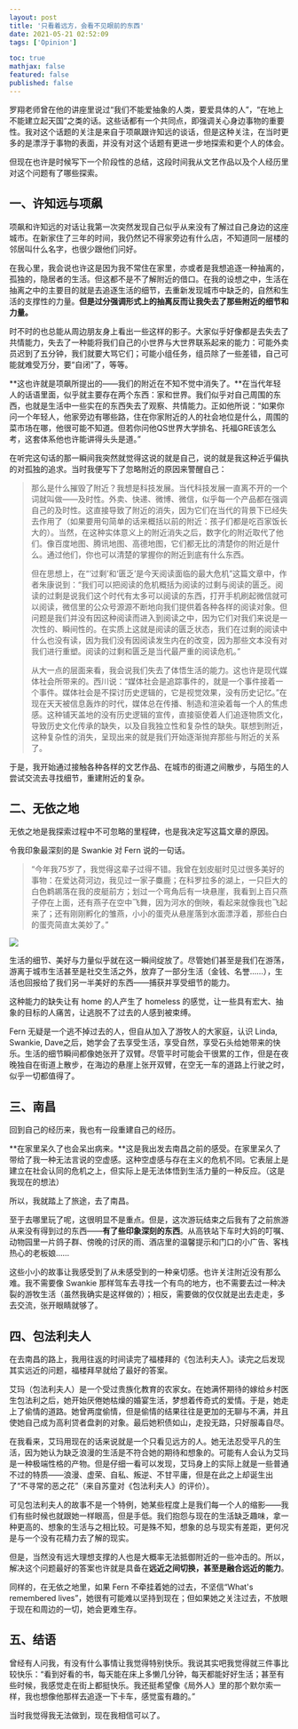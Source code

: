 ```yaml
---
layout: post
title: '只看着远方，会看不见眼前的东西'
date: 2021-05-21 02:52:09
tags: ['Opinion']

toc: true
mathjax: false
featured: false
published: false
---
```


罗翔老师曾在他的讲座里说过“我们不能爱抽象的人类，要爱具体的人”，“在地上不能建立起天国”之类的话。这些话都有一个共同点，即强调关心身边事物的重要性。我对这个话题的关注是来自于项飙跟许知远的谈话，但是这种关注，在当时更多的是漂浮于事物的表面，并没有对这个话题有更进一步地探索和更个人的体会。

但现在也许是时候写下一个阶段性的总结，这段时间我从文艺作品以及个人经历里对这个问题有了哪些探索。

## 一、许知远与项飙

项飙和许知远的对话让我第一次突然发现自己似乎从来没有了解过自己身边的这座城市。在新家住了三年的时间，我仍然记不得家旁边有什么店，不知道同一层楼的邻居叫什么名字，也很少跟他们问好。

在我心里，我会说也许这是因为我不常住在家里，亦或者是我想追逐一种抽离的，孤独的，隐居者的生活。但这都不是不了解附近的借口。在我的设想之中，生活在抽离之中的主要目的就是去追逐生活的细节，去重新发现城市中缺乏的，自然和生活的支撑性的力量。**但是过分强调形式上的抽离反而让我失去了那些附近的细节和力量。**

时不时的也总能从周边朋友身上看出一些这样的影子。大家似乎好像都是去失去了共情能力，失去了一种能将我们自己的小世界与大世界联系起来的能力：可能外卖员迟到了五分钟，我们就要大骂它们；可能小组任务，组员除了一些差错，自己可能就难受万分，要“自闭”了，等等。

**这也许就是项飙所提出的——我们的附近在不知不觉中消失了。**在当代年轻人的话语里面，似乎就主要存在两个东西：家和世界。我们似乎对自己周围的东西，也就是生活中一些实在的东西失去了观察、共情能力。正如他所说：“如果你问一个年轻人，他家旁边有哪些路，住在你家附近的人的社会地位是什么，周围的菜市场在哪，他很可能不知道。但若你问他QS世界大学排名、托福GRE该怎么考，这套体系他也许能讲得头头是道。”

在听完这句话的那一瞬间我突然就觉得这说的就是自己，说的就是我这种近乎偏执的对孤独的追求。当时我便写下了忽略附近的原因来警醒自己：

>那么是什么摧毁了附近？我想是科技发展。当代科技发展一直离不开的一个词就叫做——及时性。外卖、快递、微博、微信，似乎每一个产品都在强调自己的及时性。这直接导致了附近的消失，因为它们在当代的背景下已经失去作用了（如果要用句简单的话来概括以前的附近：孩子们都是吃百家饭长大的）。当然，在这种实体意义上的附近消失之后，数字化的附近取代了他们。像百度地图、腾讯地图、高德地图，它们都无比的清楚你的附近是什么。通过他们，你也可以清楚的掌握你的附近到底有什么东西。
>
>但在思想上，在“‘过剩’和‘匮乏’是今天阅读面临的最大危机”这篇文章中，作者朱康说到：“我们可以把阅读的危机概括为阅读的过剩与阅读的匮乏。阅读的过剩是说我们这个时代有太多可以阅读的东西，打开手机刷起微信就可以阅读，微信里的公众号源源不断地向我们提供着各种各样的阅读对象。但问题是我们并没有因这种阅读而进入到阅读之中，因为它们对我们来说是一次性的、瞬间性的。在实质上这就是阅读的匮乏状态，我们在过剩的阅读中什么也没有读，因为我们没有因阅读发生内在的改变，因为那些文本没有对我们进行重塑。阅读的过剩和匮乏是当代最严重的阅读危机。”
>
>从大一点的层面来看，我会说我们失去了体悟生活的能力。这也许是现代媒体社会所带来的。西川说：“媒体社会是追踪事件的，就是一个事件接着一个事件。媒体社会是不探讨历史逻辑的，它是视觉效果，没有历史记忆。”在现在天天被信息轰炸的时代，媒体总在传播、制造和渲染着每一个人的焦虑感。这种铺天盖地的没有历史逻辑的宣传，直接驱使着人们追逐物质文化，导致历史文化传承的缺失，以及自我独立性和复杂性的缺失。联想到附近，这种复杂性的消失，呈现出来的就是我们开始逐渐抛弃那些与附近的关系了。

于是，我开始通过接触各种各样的文艺作品、在城市的街道之间散步，与陌生的人尝试交流去寻找细节，重建附近的复杂。

## 二、无依之地

无依之地是我探索过程中不可忽略的里程碑，也是我决定写这篇文章的原因。

令我印象最深刻的是 Swankie 对 Fern 说的一句话。

> “今年我75岁了，我觉得这辈子过得不错。我曾在划皮艇时见过很多美好的事物：在爱达荷河边，我见过一家子麋鹿；在科罗拉多的湖上，一只巨大的白色鹈鹕落在我的皮艇前方；划过一个弯角后有一块悬崖，我看到上百只燕子停在上面，还有燕子在空中飞舞，因为河水的倒映，看起来就像我也飞起来了；还有刚刚孵化的雏燕，小小的蛋壳从悬崖落到水面漂浮着，那些白白的蛋壳简直太美妙了。”

![](/assets/img/blog/2021/05/1621587187968.gif)

生活的细节、美好与力量似乎就在这一瞬间绽放了。尽管她们甚至是我们在游荡，游离于城市生活甚至是社交生活之外，放弃了一部分生活（金钱、名誉……），生活也回报给了我们另一半美好的东西——捕获并享受细节的能力。

这种能力的缺失让有 home 的人产生了 homeless 的感觉，让一些具有宏大、抽象的目标的人痛苦，让逃脱不了过去的人感到被束缚。

Fern 无疑是一个逃不掉过去的人，但自从加入了游牧人的大家庭，认识 Linda, Swankie, Dave之后，她学会了去享受生活，享受自然，享受石头给她带来的快乐。生活的细节瞬间都像她张开了双臂。尽管平时可能会干很累的工作，但是在夜晚独自在街道上散步，在海边的悬崖上张开双臂，在空无一车的道路上行驶之时，似乎一切都值得了。

## 三、南昌

回到自己的经历来，我也有一段重建自己的经历。

**在家里呆久了也会呆出病来。**这是我出发去南昌之前的感受。在家里呆久了带给了我一种无法言说的空虚感。这种空虚感与存在主义的危机不同。它表层上是建立在社会认同的危机之上，但实际上是无法体悟到生活力量的一种反应。（这是我现在的想法）

所以，我就踏上了旅途，去了南昌。

至于去哪里玩了呢，这很明显不是重点。但是，这次游玩结束之后我有了之前旅游从来没有得到过的东西——**有了些印象深刻的东西**。从高铁站下车时大妈的叮嘱、动物园里一片鸽子群、傍晚的讨厌的雨、酒店里的温馨提示和门口的小广告、客栈热心的老板娘……

这些小小的故事让我感受到了从未感受到的一种亲切感。也许关注附近没有那么难。我不需要像 Swankie 那样驾车去寻找一个有鸟的地方，也不需要去过一种决裂的游牧生活（虽然我确实是这样做的）；相反，需要做的仅仅就是出去走走，多去交流，张开眼睛就够了。

## 四、包法利夫人

在去南昌的路上，我用往返的时间读完了福楼拜的《包法利夫人》。读完之后发现其实远近的问题，福楼拜早就给了最好的答案。

艾玛（包法利夫人）是一个受过贵族化教育的农家女。在她满怀期待的嫁给乡村医生包法利之后，她开始厌倦她枯燥的婚宴生活，梦想着传奇式的爱情。于是，她走上了偷情的道路。她曾两度偷情，但是偷情的结果往往是更加的无聊与不满，并且使她自己成为高利贷者盘剥的对象。最后她积债如山，走投无路，只好服毒自尽。

在我看来，艾玛用现在的话来说就是一个只看见远方的人。她无法忍受平凡的生活，因为她认为缺乏浪漫的生活是不符合她的期待和想象的。可能有人会认为艾玛是一种极端性格的产物。但是仔细一看可以发现，艾玛身上的实际上就是一些普通不过的特质——浪漫、虚荣、自私、叛逆、不甘平庸，但是在此之上却诞生出了“不寻常的恶之花”（来自苏童对《包法利夫人》的评价）。

可见包法利夫人的故事不是一个特例，她某些程度上是我们每一个人的缩影——我们有些时候也就跟她一样眼高，但是手低。我们抱怨与现在的生活缺乏趣味，拿一种更高的、想象的生活与之相比较。可是殊不知，想象的总与现实有差距，更何况是与一个没有花精力去了解的现实。

但是，当然没有远大理想支撑的人也是大概率无法抵御附近的一些冲击的。所以，解决这个问题最好的答案也许就是具备在**远近之间切换，甚至是融合远近的能力**。

同样的，在无依之地里，如果 Fern 不牵挂着她的过去，不坚信“What's remembered lives”，她很有可能难以坚持到现在；但如果她之关注过去，不放眼于现在和周边的一切，她会更难生存。

## 五、结语

曾经有人问我，有没有什么事情让我觉得特别快乐。我说其实吧我觉得就三件事比较快乐：“看到好看的书，每天能在床上多懒几分钟，每天都能好好生活；甚至有些时候，我感觉走在街上都挺快乐。我还挺希望像《局外人》里的那个默尔索一样，我也想像他那样去追逐一下卡车，感觉蛮有趣的。”

当时我觉得我无法做到，现在我相信可以了。